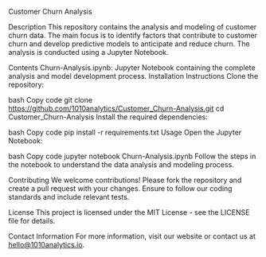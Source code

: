 Customer Churn Analysis


Description
This repository contains the analysis and modeling of customer churn data. The main focus is to identify factors that contribute to customer churn and develop predictive models to anticipate and reduce churn. The analysis is conducted using a Jupyter Notebook.

Contents
Churn-Analysis.ipynb: Jupyter Notebook containing the complete analysis and model development process.
Installation Instructions
Clone the repository:

bash
Copy code
git clone https://github.com/1010analytics/Customer_Churn-Analysis.git
cd Customer_Churn-Analysis
Install the required dependencies:

bash
Copy code
pip install -r requirements.txt
Usage
Open the Jupyter Notebook:

bash
Copy code
jupyter notebook Churn-Analysis.ipynb
Follow the steps in the notebook to understand the data analysis and modeling process.

Contributing
We welcome contributions! Please fork the repository and create a pull request with your changes. Ensure to follow our coding standards and include relevant tests.

License
This project is licensed under the MIT License - see the LICENSE file for details.

Contact Information
For more information, visit our website or contact us at hello@1010analytics.io.
